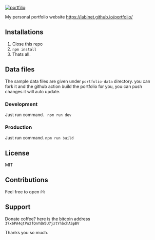 [![portfilio](https://github.com/lablnet/portfolio/workflows/portfolio/badge.svg)](https://github.com/lablnet/portfolio/actions)

My personal portfolio website https://lablnet.github.io/portfolio/

## Installations
1. Close this repo
2. ```npm install```
3. Thats all.

## Data files
The sample data files are given under `portfolio-data` directory.
you can fork it and the github action build the portfolio for you,  you can push changes it will auto update.

### Development
Just run command.
``` npm run dev```
### Production 
Just run command.
```npm run build```

## License
MIT

## Contributions
Feel free to open `PR`

## Support
Donate coffee?
here is the bitcoin address
	```37x6PA4qtPu2fQnYdW5U7jztYhbchASpBV```

Thanks you so much.

